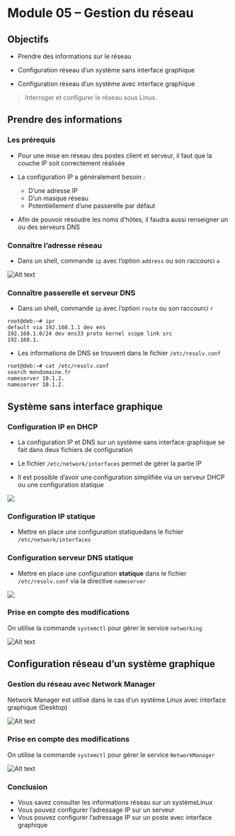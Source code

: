 # Module 05 – Gestion du réseau

## Objectifs
- Prendre des informations sur le réseau
- Configuration réseau d’un système sans interface
graphique

- Configuration réseau d’un système avec interface
graphique


> Interroger et configurer le réseau sous Linux.


## Prendre des informations

### Les prérequis

- Pour une mise en réseau des postes client et serveur, il faut que la couche IP soit correctement réalisée

- La configuration IP a généralement besoin :
    - D’une adresse IP
    - D’un masque réseau
    - Potentiellement d’une passerelle par défaut
  
- Afin de pouvoir résoudre les noms d’hôtes, il faudra aussi
renseigner un ou des serveurs DNS

### Connaître l’adresse réseau

- Dans un shell, commande ``ip`` avec l’option ``address`` ou son raccourci ``a``

![Alt text](image.png)


### Connaître passerelle et serveur DNS

- Dans un shell, commande ``ip`` avec l’option ``route`` ou son
raccourci ``r``


```
root@deb:~# ipr
default via 192.168.1.1 dev ens
192.168.1.0/24 dev ens33 proto kernel scope link src
192.168.1.
```
- Les informations de DNS se trouvent dans le fichier ``/etc/resolv.conf``
```
root@deb:~# cat /etc/resolv.conf
search mondomaine.fr
nameserver 10.1.2.
nameserver 10.1.2.
```


## Système sans interface graphique

### Configuration IP en DHCP

- La configuration IP et DNS sur un système sans interface graphique se fait dans deux fichiers de configuration

- Le fichier ``/etc/network/interfaces`` permet de gérer la partie IP
- Il est possible d’avoir une configuration simplifiée via un serveur DHCP ou une configuration statique

![](image-1.png)

### Configuration IP statique

- Mettre en place une configuration statiquedans le fichier
``/etc/network/interfaces``

### Configuration serveur DNS statique

- Mettre en place une configuration **statique** dans le fichier ``/etc/resolv.conf`` via la directive ``nameserver``

![](image-2.png)

### Prise en compte des modifications

On utilise la commande ``systemctl`` pour gérer le service ``networking``

![Alt text](image-3.png)


## Configuration réseau d’un système graphique

### Gestion du réseau avec Network Manager

Network Manager est utilisé dans le cas d’un système Linux avec interface graphique (Desktop)

![Alt text](image-4.png)


### Prise en compte des modifications



On utilise la commande ``systemctl`` pour gérer le service ``NetworkManager``

![Alt text](image-7.png)



### Conclusion

- Vous savez consulter les informations réseau sur un systèmeLinux
- Vous pouvez configurer l’adressage IP sur un serveur
- Vous pouvez configurer l’adressage IP sur un poste avec interface graphique


